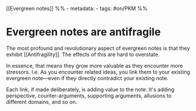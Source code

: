  [[Evergreen notes]]
%% - metadata:
	- tags: #on/PKM %%
# Evergreen notes are antifragile
The most profound and revolutionary aspect of evergreen notes is that they exhibit [[Antifragility]]. The effects of this are hard to overstate.

In essence, that means they grow more valuable as they encounter more stressors. I.e. As you encounter related ideas, you link them to your existing evergreen note—even if they directly contradict your existing note. 

Each link, if made deliberately, is adding value to the note. It's adding perspective, counter-arguments, supporting arguments, allusions to different domains, and so on.